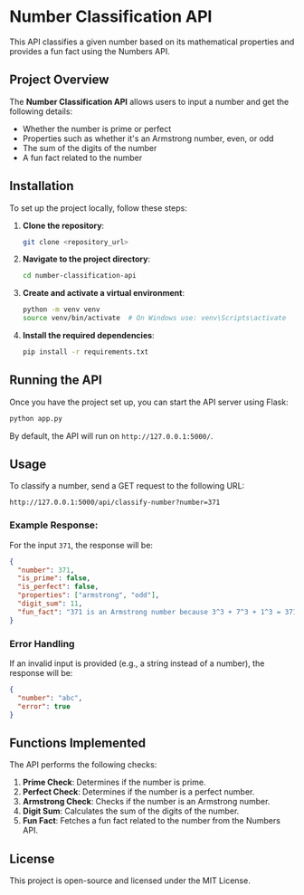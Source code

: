 # Number Classification API

This API classifies a given number based on its mathematical properties and provides a fun fact using the Numbers API.

## Project Overview

The **Number Classification API** allows users to input a number and get the following details:

- Whether the number is prime or perfect
- Properties such as whether it's an Armstrong number, even, or odd
- The sum of the digits of the number
- A fun fact related to the number

## Installation

To set up the project locally, follow these steps:

1. **Clone the repository**:
   ```bash
   git clone <repository_url>
   ```

2. **Navigate to the project directory**:
   ```bash
   cd number-classification-api
   ```

3. **Create and activate a virtual environment**:
   ```bash
   python -m venv venv
   source venv/bin/activate  # On Windows use: venv\Scripts\activate
   ```

4. **Install the required dependencies**:
   ```bash
   pip install -r requirements.txt
   ```

## Running the API

Once you have the project set up, you can start the API server using Flask:

```bash
python app.py
```

By default, the API will run on `http://127.0.0.1:5000/`.

## Usage

To classify a number, send a GET request to the following URL:

```
http://127.0.0.1:5000/api/classify-number?number=371
```

### Example Response:

For the input `371`, the response will be:

```json
{
  "number": 371,
  "is_prime": false,
  "is_perfect": false,
  "properties": ["armstrong", "odd"],
  "digit_sum": 11,
  "fun_fact": "371 is an Armstrong number because 3^3 + 7^3 + 1^3 = 371"
}
```

### Error Handling

If an invalid input is provided (e.g., a string instead of a number), the response will be:

```json
{
  "number": "abc",
  "error": true
}
```

## Functions Implemented

The API performs the following checks:

1. **Prime Check**: Determines if the number is prime.
2. **Perfect Check**: Determines if the number is a perfect number.
3. **Armstrong Check**: Checks if the number is an Armstrong number.
4. **Digit Sum**: Calculates the sum of the digits of the number.
5. **Fun Fact**: Fetches a fun fact related to the number from the Numbers API.

## License

This project is open-source and licensed under the MIT License.
